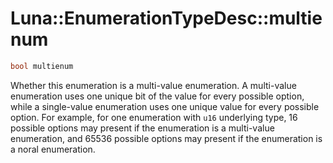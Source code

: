 # Luna::EnumerationTypeDesc::multienum

```c++
bool multienum
```

Whether this enumeration is a multi-value enumeration. A multi-value enumeration uses one unique bit of the value for every possible option, while a single-value enumeration uses one unique value for every possible option. For example, for one enumeration with `u16` underlying type, 16 possible options may present if the enumeration is a multi-value enumeration, and 65536 possible options may present if the enumeration is a noral enumeration. 

